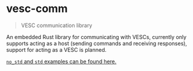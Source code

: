 # vesc-comm
> VESC communication library

An embedded Rust library for communicating with VESCs, currently only supports acting as a host (sending commands and receiving responses), support for acting as a VESC is planned.

[`no_std` and `std` examples can be found here.](https://github.com/chocol4te/vesc-comm-examples)